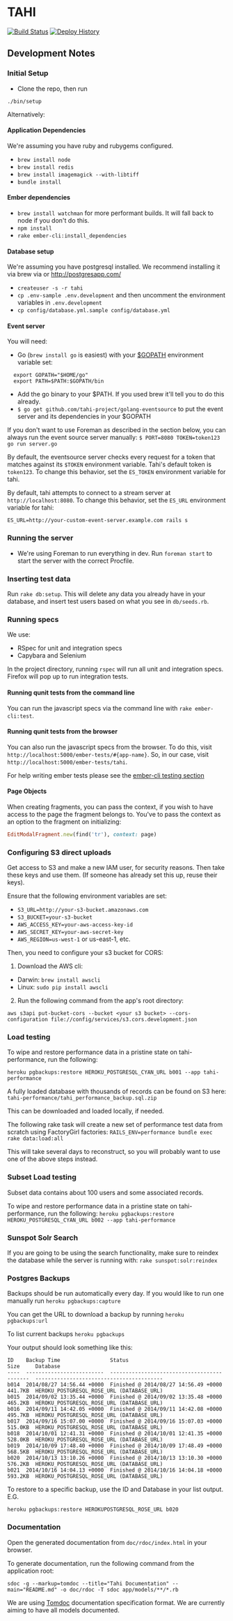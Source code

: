 # TAHI

[![Build Status](https://semaphoreapp.com/api/v1/projects/c2f9758d-c74d-498b-9db5-9a0da89df9e6/325656/shields_badge.svg)](https://semaphoreapp.com/tahi-project/tahi)
[![Deploy History](https://img.shields.io/badge/deploy-history-blue.svg)](https://semaphoreapp.com/tahi-project/tahi/servers/tahi-staging/)

## Development Notes

### Initial Setup

- Clone the repo, then run

```console
./bin/setup
```

Alternatively:

#### Application Dependencies

We're assuming you have ruby and rubygems configured.

- `brew install node`
- `brew install redis`
- `brew install imagemagick --with-libtiff`
- `bundle install`

#### Ember dependencies
- `brew install watchman` for more performant builds. It will fall back to node if you don't do this.
- `npm install`
- `rake ember-cli:install_dependencies`

#### Database setup

We're assuming you have postgresql installed. We recommend installing it via brew via or http://postgresapp.com/

- `createuser -s -r tahi`
- `cp .env-sample .env.development` and then uncomment the environment variables in `.env.development`
- `cp config/database.yml.sample config/database.yml`

#### Event server

You will need:

- Go (`brew install go` is easiest) with your
  [$GOPATH](http://golang.org/doc/code.html#GOPATH) environment variable set:

```shell
  export GOPATH="$HOME/go"
  export PATH=$PATH:$GOPATH/bin
```
- Add the go binary to your $PATH.  If you used brew it'll tell you to do this
  already.
- `$ go get github.com/tahi-project/golang-eventsource` to put the event server
  and its dependencies in your $GOPATH

If you don't want to use Foreman as described in the section below, you can
always run the event source server manually:
`$ PORT=8080 TOKEN=token123 go run server.go`

By default, the eventsource server checks every request for a token that matches
against its `$TOKEN` environment variable. Tahi's default token is `token123`.
To change this behavior, set the `ES_TOKEN` environment variable for tahi.

By default, tahi attempts to connect to a stream server at
`http://localhost:8080`. To change this behavior, set the `ES_URL` environment
variable for tahi:

```
ES_URL=http://your-custom-event-server.example.com rails s
```

### Running the server
- We're using Foreman to run everything in dev.  Run `foreman start` to
  start the server with the correct Procfile.

### Inserting test data
Run `rake db:setup`. This will delete any data you already have in your
database, and insert test users based on what you see in `db/seeds.rb`.

### Running specs

We use:

- RSpec for unit and integration specs
- Capybara and Selenium

In the project directory, running `rspec` will run all unit and integration
specs. Firefox will pop up to run integration tests.

#### Running qunit tests from the command line

You can run the javascript specs via the command line with `rake ember-cli:test`.

#### Running qunit tests from the browser

You can also run the javascript specs from the browser. To do this, visit `http://localhost:5000/ember-tests/#{app-name}`.
So, in our case, visit `http://localhost:5000/ember-tests/tahi`.

For help writing ember tests please see the [ember-cli testing section](http://www.ember-cli.com/#testing)

#### Page Objects

When creating fragments, you can pass the context, if you wish to have access to
the page the fragment belongs to. You've to pass the context as an option to the
fragment on initializing:

```ruby
EditModalFragment.new(find('tr'), context: page)
```

### Configuring S3 direct uploads

Get access to S3 and make a new IAM user, for security reasons. Then take these
keys and use them. (If someone has already set this up, reuse their keys).

Ensure that the following environment variables are set:

- `S3_URL=http://your-s3-bucket.amazonaws.com`
- `S3_BUCKET=your-s3-bucket`
- `AWS_ACCESS_KEY=your-aws-access-key-id`
- `AWS_SECRET_KEY=your-aws-secret-key`
- `AWS_REGION=us-west-1` or us-east-1, etc.

Then, you need to configure your s3 bucket for CORS:

1. Download the AWS cli:
  - Darwin: `brew install awscli`
  - Linux: `sudo pip install awscli`
2. Run the following command from the app's root directory:
```
aws s3api put-bucket-cors --bucket <your s3 bucket> --cors-configuration file://config/services/s3.cors.development.json
```

### Load testing

To wipe and restore performance data in a pristine state on tahi-performance,
run the following:
```
heroku pgbackups:restore HEROKU_POSTGRESQL_CYAN_URL b001 --app tahi-performance
```

A fully loaded database with thousands of records can be found on S3 here:
```tahi-performance/tahi_performance_backup.sql.zip ```

This can be downloaded and loaded locally, if needed.

The following rake task will create a new set of performance test data from scratch using FactoryGirl factories:
```RAILS_ENV=performance bundle exec rake data:load:all```

This will take several days to reconstruct, so you will probably want to use one of the above steps instead.

### Subset Load testing

Subset data contains about 100 users and some associated records.

To wipe and restore performance data in a pristine state on tahi-performance,
run the following:
```heroku pgbackups:restore HEROKU_POSTGRESQL_CYAN_URL b002 --app tahi-performance```

### Sunspot Solr Search

If you are going to be using the search functionality, make sure to reindex the
database while the server is running with:
```rake sunspot:solr:reindex```

### Postgres Backups

Backups should be run automatically every day. If you would like to run one
manually run ```heroku pgbackups:capture```

You can get the URL to download a backup by running ```heroku pgbackups:url```

To list current backups ```heroku pgbackups```

Your output should look something like this:

```
ID    Backup Time                Status                                Size     Database
----  -------------------------  ------------------------------------  -------  -----------------------------------------
b014  2014/08/27 14:56.44 +0000  Finished @ 2014/08/27 14:56.49 +0000  441.7KB  HEROKU_POSTGRESQL_ROSE_URL (DATABASE_URL)
b015  2014/09/02 13:35.44 +0000  Finished @ 2014/09/02 13:35.48 +0000  465.2KB  HEROKU_POSTGRESQL_ROSE_URL (DATABASE_URL)
b016  2014/09/11 14:42.05 +0000  Finished @ 2014/09/11 14:42.08 +0000  495.7KB  HEROKU_POSTGRESQL_ROSE_URL (DATABASE_URL)
b017  2014/09/16 15:07.00 +0000  Finished @ 2014/09/16 15:07.03 +0000  515.0KB  HEROKU_POSTGRESQL_ROSE_URL (DATABASE_URL)
b018  2014/10/01 12:41.31 +0000  Finished @ 2014/10/01 12:41.35 +0000  528.0KB  HEROKU_POSTGRESQL_ROSE_URL (DATABASE_URL)
b019  2014/10/09 17:48.40 +0000  Finished @ 2014/10/09 17:48.49 +0000  568.5KB  HEROKU_POSTGRESQL_ROSE_URL (DATABASE_URL)
b020  2014/10/13 13:10.26 +0000  Finished @ 2014/10/13 13:10.30 +0000  576.2KB  HEROKU_POSTGRESQL_ROSE_URL (DATABASE_URL)
b021  2014/10/16 14:04.13 +0000  Finished @ 2014/10/16 14:04.18 +0000  593.2KB  HEROKU_POSTGRESQL_ROSE_URL (DATABASE_URL)
```

To restore to a specific backup, use the ID and Database in your list output.
E.G.

```heroku pgbackups:restore HEROKUPOSTGRESQL_ROSE_URL b020```

### Documentation

Open the generated documentation from `doc/rdoc/index.html` in your browser.

To generate documentation, run the following command from the application root:

`sdoc -g --markup=tomdoc --title="Tahi Documentation" --main="README.md" -o doc/rdoc -T sdoc app/models/**/*.rb`

We are using [Tomdoc](http://tomdoc.org/) documentation specification format. We are currently aiming to have all models documented.
